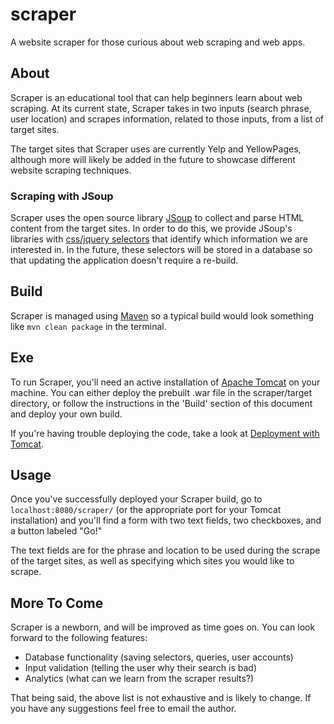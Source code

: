 # scraper
A website scraper for those curious about web scraping and web apps. 

About
-----
Scraper is an educational tool that can help beginners learn about web scraping. At its current state, Scraper takes in two inputs (search phrase, user location) and scrapes information, related to those inputs, from a list of target sites. 

The target sites that Scraper uses are currently Yelp and YellowPages, although more will likely be added in the future to showcase different website scraping techniques. 

### Scraping with JSoup

Scraper uses the open source library [JSoup](https://jsoup.org/) to collect and parse HTML content from the target sites. In order to do this, we provide JSoup's libraries with [css/jquery selectors](https://jsoup.org/cookbook/extracting-data/selector-syntax) that identify which information we are interested in. In the future, these selectors will be stored in a database so that updating the application doesn't require a re-build. 

Build
-----

Scraper is managed using [Maven](https://maven.apache.org/) so a typical build would look something like `mvn clean package` in the terminal. 

Exe
---

To run Scraper, you'll need an active installation of [Apache Tomcat](https://tomcat.apache.org/) on your machine. You can either deploy the prebuilt .war file in the scraper/target directory, or follow the instructions in the 'Build' section of this document and deploy your own build. 

If you're having trouble deploying the code, take a look at [Deployment with Tomcat](https://tomcat.apache.org/tomcat-7.0-doc/appdev/deployment.html#Deployment_With_Tomcat).

Usage
-----

Once you've successfully deployed your Scraper build, go to `localhost:8080/scraper/` (or the appropriate port for your Tomcat installation) and you'll find a form with two text fields, two checkboxes, and a button labeled "Go!"

The text fields are for the phrase and location to be used during the scrape of the target sites, as well as specifying which sites you would like to scrape. 

More To Come
------------

Scraper is a newborn, and will be improved as time goes on. You can look forward to the following features:

* Database functionality (saving selectors, queries, user accounts)
* Input validation (telling the user why their search is bad)
* Analytics (what can we learn from the scraper results?)

That being said, the above list is not exhaustive and is likely to change. If you have any suggestions feel free to email the author.
